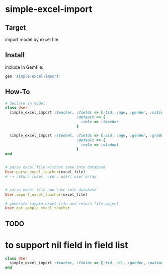 simple-excel-import
===================


## Target
import model by excel file


## Install
include in Gemfile:

```bash
gem 'simple-excel-import'
```

## How-To

```ruby
# declare in model
class User
  simple_excel_import :teacher, :fields => [:tid, :age, :gender, :nation]
                                :default => {
                                  :role => :teacher
                                }

  simple_excel_import :student, :fields => [:sid, :age, :gender, :graduated]
                                :default => {
                                  :role => :student
                                }
end


# parse excel file without save into database
User.parse_excel_teacher(excel_file)
# -> return [user, user, user] user array


# parse excel file and save into database
User.import_excel_teacher(excel_file)

# generate sample excel file and return file object
User.get_sample_excel_teacher

```


## TODO
# to support nil field in field list
```ruby
class User
  simple_excel_import :teacher, :fields => [:tid, nil, :gender, :nation]
end
```

